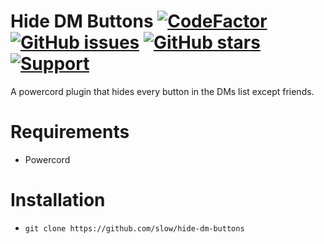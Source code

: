 # Hide DM Buttons [![CodeFactor](https://www.codefactor.io/repository/github/slow/hide-dm-buttons/badge)](https://www.codefactor.io/repository/github/slow/hide-dm-buttons) [![GitHub issues](https://img.shields.io/github/issues/slow/hide-dm-buttons?style=flat)](https://github.com/slow/hide-dm-buttons/issues) [![GitHub stars](https://img.shields.io/github/stars/slow/hide-dm-buttons?style=flat)](https://github.com/slow/hide-dm-buttons/stargazers) [![Support](https://img.shields.io/discord/887015827134632057)](https://discord.gg/HQ5N7Rcajc)

A powercord plugin that hides every button in the DMs list except friends.

# Requirements

-  Powercord

# Installation

-  `git clone https://github.com/slow/hide-dm-buttons`
